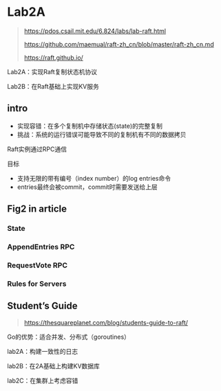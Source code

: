 # Lab2A

> https://pdos.csail.mit.edu/6.824/labs/lab-raft.html
>
> https://github.com/maemual/raft-zh_cn/blob/master/raft-zh_cn.md
>
> https://raft.github.io/

Lab2A：实现Raft复制状态机协议

Lab2B：在Raft基础上实现KV服务

## intro

- 实现容错：在多个复制机中存储状态(state)的完整复制
- 挑战：系统的运行错误可能导致不同的复制机有不同的数据拷贝

Raft实例通过RPC通信

目标

- 支持无限的带有编号（index number）的log entries命令
- entries最终会被commit，commit时需要发送给上层

## Fig2 in article

### State



### AppendEntries RPC



### RequestVote RPC



### Rules for Servers



## Student’s Guide

> https://thesquareplanet.com/blog/students-guide-to-raft/

Go的优势：适合并发、分布式（goroutines）

lab2A：构建一致性的日志

lab2B：在2A基础上构建KV数据库

lab2C：在集群上考虑容错













